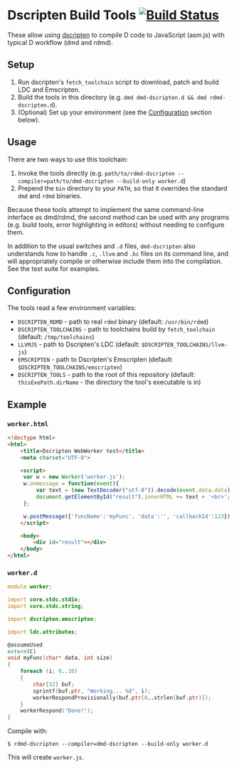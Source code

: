 Dscripten Build Tools [![Build Status](https://travis-ci.org/CyberShadow/dscripten-tools.svg?branch=master)](https://travis-ci.org/CyberShadow/dscripten-tools)
=====================

These allow using [dscripten](https://github.com/Ace17/dscripten) to
compile D code to JavaScript (asm.js) with typical D workflow (dmd and
rdmd).

Setup
-----

1. Run dscripten's `fetch_toolchain` script to download, patch and build LDC and Emscripten.
2. Build the tools in this directory (e.g. `dmd dmd-dscripten.d && dmd rdmd-dscripten.d`).
3. (Optional) Set up your environment (see the [Configuration](#configuration) section below).

Usage
-----

There are two ways to use this toolchain:

1. Invoke the tools directly (e.g. `path/to/rdmd-dscripten --compiler=path/to/dmd-dscripten --build-only worker.d`)
2. Prepend the `bin` directory to your `PATH`, so that it overrides the standard `dmd` and `rdmd` binaries.

Because these tools attempt to implement the same command-line interface as dmd/rdmd, the second method can be used with any programs (e.g. build tools, error highlighting in editors) without needing to configure them.

In addition to the usual switches and `.d` files, `dmd-dscripten` also understands how to handle `.c`, `.llvm` and `.bc` files on its command line, and will appropriately compile or otherwise include them into the compilation. See the test suite for examples.

Configuration
-------------

The tools read a few environment variables:

- `DSCRIPTEN_RDMD` - path to real `rdmd` binary (default: `/usr/bin/rdmd`)
- `DSCRIPTEN_TOOLCHAINS` - path to toolchains build by `fetch_toolchain` (default: `/tmp/toolchains`)
- `LLVMJS` - path to Dscripten's LDC (default: `$DSCRIPTEN_TOOLCHAINS/llvm-js`)
- `EMSCRIPTEN` - path to Dscripten's Emscripten (default: `$DSCRIPTEN_TOOLCHAINS/emscripten`)
- `DSCRIPTEN_TOOLS` - path to the root of this repository (default: `thisExePath.dirName` - the directory the tool's executable is in)

Example
-------

### `worker.html`

```html
<!doctype html>
<html>
	<title>Dscripten WebWorker test</title>
	<meta charset="UTF-8">

	<script>
	 var w = new Worker('worker.js');
	 w.onmessage = function(event){
		 var text = (new TextDecoder("utf-8")).decode(event.data.data);
		 document.getElementById("result").innerHTML += text + '<br>';
	 };

	 w.postMessage({'funcName':'myFunc', 'data':'', 'callbackId':123});
	</script>

	<body>
		<div id="result"></div>
	</body>
</html>
```

### `worker.d`

```d
module worker;

import core.stdc.stdio;
import core.stdc.string;

import dscripten.emscripten;

import ldc.attributes;

@assumeUsed
extern(C)
void myFunc(char* data, int size)
{
    foreach (i; 0..10)
	{
		char[32] buf;
		sprintf(buf.ptr, "Working... %d", i);
        workerRespondProvisionally(buf.ptr[0..strlen(buf.ptr)]);
    }
    workerRespond("Done!");
}
```

Compile with:

```shell
$ rdmd-dscripten --compiler=dmd-dscripten --build-only worker.d
```

This will create `worker.js`.
